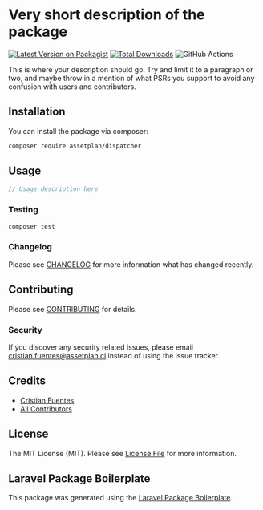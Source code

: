 # Very short description of the package

[![Latest Version on Packagist](https://img.shields.io/packagist/v/assetplan/dispatcher.svg?style=flat-square)](https://packagist.org/packages/assetplan/dispatcher)
[![Total Downloads](https://img.shields.io/packagist/dt/assetplan/dispatcher.svg?style=flat-square)](https://packagist.org/packages/assetplan/dispatcher)
![GitHub Actions](https://github.com/assetplan/dispatcher/actions/workflows/main.yml/badge.svg)

This is where your description should go. Try and limit it to a paragraph or two, and maybe throw in a mention of what PSRs you support to avoid any confusion with users and contributors.

## Installation

You can install the package via composer:

```bash
composer require assetplan/dispatcher
```

## Usage

```php
// Usage description here
```

### Testing

```bash
composer test
```

### Changelog

Please see [CHANGELOG](CHANGELOG.md) for more information what has changed recently.

## Contributing

Please see [CONTRIBUTING](CONTRIBUTING.md) for details.

### Security

If you discover any security related issues, please email cristian.fuentes@assetplan.cl instead of using the issue tracker.

## Credits

-   [Cristian Fuentes](https://github.com/assetplan)
-   [All Contributors](../../contributors)

## License

The MIT License (MIT). Please see [License File](LICENSE.md) for more information.

## Laravel Package Boilerplate

This package was generated using the [Laravel Package Boilerplate](https://laravelpackageboilerplate.com).
